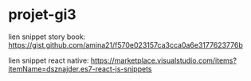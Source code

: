 # projet-gi3


lien snippet story book: https://gist.github.com/amina21/f570e023157ca3cca0a6e3177623776b

lien snippet react native: https://marketplace.visualstudio.com/items?itemName=dsznajder.es7-react-js-snippets

